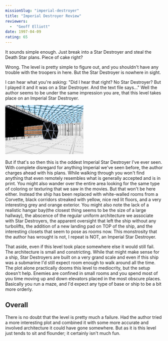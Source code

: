 ```yaml
---
missionSlug: "imperial-destroyer"
title: "Imperial Destroyer Review"
reviewers: 
  -  "Geoff Elliott"
date: 1997-04-09
rating: 65
---
```


It sounds simple enough. Just break into a Star Destroyer and steal the Death Star plans. Piece of cake right?

Wrong. The level is pretty simple to figure out, and you shouldn't have any trouble with the troopers in here. But the Star Destroyer is nowhere in sight.

I can hear what you're asking: "Did I hear that right? No Star Destroyer? But I played it and it was on a Star Destroyer. And the text file says..." Well the author seems to be under the same impression you are, that this level takes place on an Imperial Star Destroyer.

![Imperial Destroyer screenshot](./impdest.png "A lack of good texture choices and bad architecture leaves this level floundering.")

But if that's so then this is the oddest Imperial Star Destroyer I've ever seen. With complete disregard for anything Imperial we've seen before, the author charges ahead with his plans. While walking through you won't find anything that even remotely resembles what is generally accepted and is in print. You might also wander over the entire area looking for the same type of coloring or texturing that we saw in the movies. But that won't be here either. Instead the ship has been replaced with white-walled rooms from a Corvette, black corridors streaked with yellow, nice red lit floors, and a very interesting grey and orange exterior. You might also note the lack of a realistic hangar bay(the closest thing seems to be the size of a large hallway), the abscence of the regular uniform architecture we associate with Star Destroyers, the apparent oversight that left the ship without any turbolifts, the addition of a new landing pad on TOP of the ship, and the interesting closets that seem to pose as rooms now. This monstrosity that the author has wrought is not, I repeat is NOT, an Imperial Star Destroyer.

That aside, even if this level took place somewhere else it would still fail. The architecture is small and constricting. While that might make sense for a ship, Star Destroyers are built on a very grand scale and even if this ship was a submarine I'd still expect room enough to walk around all the time. The plot alone practically dooms this level to mediocrity, but the setup doesn't help. Enemies are confined in small rooms and you spend most of you time moving up and down elevators placed in the most obscure places. Basically you run a maze, and I'd expect any type of base or ship to be a bit more orderly.

## Overall

There is no doubt that the level is pretty much a failure. Had the author tried a more interesting plot and combined it with some more accurate and involved architecture it could have gone somewhere. But as it is this level just tends to sit and flounder; it certainly isn't much fun.
